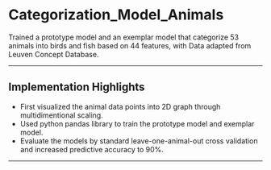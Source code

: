 # Categorization_Model_Animals
Trained a prototype model and an exemplar model that categorize 53 animals into birds and fish based on 44 features, with Data adapted from Leuven Concept Database.

---
## Implementation Highlights
* First visualized the animal data points into 2D graph through multidimentional scaling. 
* Used python pandas library to train the prototype model and exemplar model. 
* Evaluate the models by standard leave-one-animal-out cross validation and increased predictive accuracy to 90%.
---
